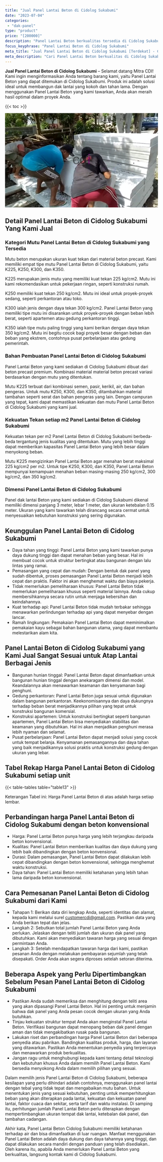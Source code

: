 ```yaml
---
title: "Jual Panel Lantai Beton di Cidolog Sukabumi"
date: "2023-07-04"
categories:
 - "dak-panel"
type: "product"
price: "[200000]"
description: "Panel Lantai Beton berkualitas tersedia di Cidolog Sukabumi. Solusi ideal untuk proyek konstruksi dengan standar terbaik, Panel Lantai Beton memberikan kekuatan maksimal untuk proyek pembangunan. Hubungi kami sekarang."
focus_keyphrase: "Panel Lantai Beton di Cidolog Sukabumi"
meta_title: "Jual Panel Lantai Beton di Cidolog Sukabumi [Terdekat] - CDI"
meta_description: "Cari Panel Lantai Beton berkualitas di Cidolog Sukabumi?. Tersedia Panel Lantai Beton premium untuk proyek konstruksi. Harga terbaik hanya di sini."
---
```


**Jual Panel Lantai Beton di Cidolog Sukabumi** – Selamat datang Mitra CDI! Kami ingin menginformasikan Anda tentang barang kami, yaitu Panel Lantai Beton yang dapat ditemukan di Cidolog Sukabumi. Produk ini adalah solusi ideal untuk membangun dak lantai yang kokoh dan tahan lama. Dengan menggunakan Panel Lantai Beton yang kami tawarkan, Anda akan meraih hasil optimal dalam proyek Anda.

{{< toc >}}

![Jual Panel Lantai Beton di Cidolog Sukabumi](/images/dak-panel/dak-panel-19.jpg)

## Detail Panel Lantai Beton di Cidolog Sukabumi Yang Kami Jual

### Kategori Mutu Panel Lantai Beton di Cidolog Sukabumi yang Tersedia

Mutu beton merupakan ukuran kuat tekan dari material beton precast. Kami memiliki empat tipe mutu Panel Lantai Beton di Cidolog Sukabumi, yaitu K225, K250, K300, dan K350.

K225 merupakan jenis mutu yang memiliki kuat tekan 225 kg/cm2. Mutu ini kami rekomendasikan untuk pekerjaan ringan, seperti konstruksi rumah.

K250 memiliki kuat tekan 250 kg/cm2. Mutu ini ideal untuk proyek-proyek sedang, seperti perkantoran atau toko.

K300 ialah jenis dengan daya tekan 300 kg/cm2. Panel Lantai Beton yang memiliki tipe mutu ini disarankan untuk proyek-proyek dengan beban lebih berat, seperti apartemen atau gedung perkantoran tinggi.

K350 ialah tipe mutu paling tinggi yang kami berikan dengan daya tekan 350 kg/cm2. Mutu ini begitu cocok bagi proyek besar dengan beban dan beban yang ekstrem, contohnya pusat perbelanjaan atau gedung pemerintah.

### Bahan Pembuatan Panel Lantai Beton di Cidolog Sukabumi

Panel Lantai Beton yang kami sediakan di Cidolog Sukabumi dibuat dari beton precast premium. Kombinasi material material beton precast variasi berdasarkan dengan mutu yang ditentukan.

Mutu K225 terbuat dari kombinasi semen, pasir, kerikil, air, dan bahan pengeras. Untuk mutu K250, K300, dan K350, ditambahkan material tambahan seperti serat dan bahan pengeras yang lain. Dengan campuran yang tepat, kami dapat memastikan kekuatan dan mutu Panel Lantai Beton di Cidolog Sukabumi yang kami jual.

### Kekuatan Tekan setiap m2 Panel Lantai Beton di Cidolog Sukabumi

Kekuatan tekan per m2 Panel Lantai Beton di Cidolog Sukabumi berbeda-beda tergantung jenis kualitas yang ditentukan. Mutu yang lebih tinggi dapat memberikan kapasitas Panel Lantai Beton yang lebih besar dalam menyokong beban.

Mutu K225 mengizinkan Panel Lantai Beton agar menahan berat maksimal 225 kg/cm2 per m2. Untuk tipe K250, K300, dan K350, Panel Lantai Beton mempunyai kemampuan menahan beban masing-masing 250 kg/cm2, 300 kg/cm2, dan 350 kg/cm2.

### Dimensi Panel Lantai Beton di Cidolog Sukabumi

Panel dak lantai Beton yang kami sediakan di Cidolog Sukabumi dikenal memiliki dimensi panjang 3 meter, lebar 1 meter, dan ukuran ketebalan 0.15 meter. Ukuran yang kami tawarkan telah dirancang secara cermat untuk menyesuaikan kebutuhan konstruksi yang sering digunakan.

## Keunggulan Panel Lantai Beton di Cidolog Sukabumi

*   Daya tahan yang tinggi: Panel Lantai Beton yang kami tawarkan punya daya dukung tinggi dan dapat menahan beban yang besar. Hal ini membuat cocok untuk struktur bertingkat atau bangunan dengan lalu lintas yang ramai.
*   Pemasangan yang cepat dan mudah: Dengan bentuk dak panel yang sudah dibentuk, proses pemasangan Panel Lantai Beton menjadi lebih cepat dan praktis. Faktor ini akan menghemat waktu dan biaya pekerja.
*   Tidak memerlukan pemeliharaan khusus: Panel Lantai Beton tidak memerlukan pemeliharaan khusus seperti material lainnya. Anda cukup membersihkannya secara rutin untuk menjaga kebersihan dan keindahannya.
*   Kuat terhadap api: Panel Lantai Beton tidak mudah terbakar sehingga menawarkan perlindungan terhadap api yang dapat menyebar dengan lancar.
*   Ramah lingkungan: Pemakaian Panel Lantai Beton dapat meminimalkan pemakaian kayu sebagai bahan bangunan utama, yang dapat membantu melestarikan alam kita.

## Panel Lantai Beton di Cidolog Sukabumi yang Kami Jual Sangat Sesuai untuk Atap Lantai Berbagai Jenis

*   Bangunan hunian tinggal: Panel Lantai Beton dapat dimanfaatkan untuk bangunan hunian tinggal dengan anekaragam dimensi dan model. Keandalannya akan menawarkan keamanan dan kenyamanan bagi penghuni.
*   Gedung perkantoran: Panel Lantai Beton juga sesuai untuk digunakan dalam bangunan perkantoran. Keekonomisannya dan daya dukungnya terhadap beban berat menjadikannya pilihan yang tepat untuk konstruksi bangunan komersial.
*   Konstruksi apartemen: Untuk konstruksi bertingkat seperti bangunan apartemen, Panel Lantai Beton bisa menyediakan stabilitas dan keamanan yang dibutuhkan. Hal ini akan menjadikan penghuni merasa lebih nyaman dan selamat.
*   Pusat perbelanjaan: Panel Lantai Beton dapat menjadi solusi yang cocok untuk tempat belanja. Kenyamanan pemasangannya dan daya tahan yang baik menjadikannya solusi praktis untuk konstruksi gedung dengan ukuran yang lebar.

## Tabel Rekap Harga Panel Lantai Beton di Cidolog Sukabumi setiap unit

{{< table-tables table="table13" >}}

Keterangan Tabel ini: Harga Panel Lantai Beton di atas adalah harga setiap lembar.

## Perbandingan harga Panel Lantai Beton di Cidolog Sukabumi dengan beton konvensional

*   Harga: Panel Lantai Beton punya harga yang lebih terjangkau daripada beton konvensional.
*   Kualitas: Panel Lantai Beton memberikan kualitas dan daya dukung yang lebih baik dibandingkan dengan beton konvensional.
*   Durasi: Dalam pemasangan, Panel Lantai Beton dapat dilakukan lebih cepat dibandingkan dengan beton konvensional, sehingga menghemat waktu konstruksi.
*   Daya tahan: Panel Lantai Beton memiliki ketahanan yang lebih tahan lama daripada beton konvensional.

## Cara Pemesanan Panel Lantai Beton di Cidolog Sukabumi dari Kami

*   Tahapan 1: Berikan data diri lengkap Anda, seperti identitas dan alamat, kepada kami melalui surel customercdi@gmail.com. Pastikan data yang Anda berikan tepat dan jelas.
*   Langkah 2: Sebutkan total jumlah Panel Lantai Beton yang Anda perlukan. Jelaskan dengan teliti jumlah dan ukuran dak panel yang dibutuhkan. Kami akan menyediakan tawaran harga yang sesuai dengan permintaan Anda.
*   Langkah 3: Setelah mendapatkan tawaran harga dari kami, pastikan pesanan Anda dengan melakukan pembayaran sejumlah yang telah disepakati. Order Anda akan segera diproses setelah setoran diterima.
## Beberapa Aspek yang Perlu Dipertimbangkan Sebelum Pesan Panel Lantai Beton di Cidolog Sukabumi

*   Pastikan Anda sudah memeriksa dan menghitung dengan teliti area yang akan dipasangi Panel Lantai Beton. Hal ini penting untuk menjamin bahwa dak panel yang Anda pesan cocok dengan ukuran yang Anda butuhkan.
*   Tinjau kekuatan struktur tempat Anda akan menginstal Panel Lantai Beton. Verifikasi bangunan dapat menopang beban dak panel dengan aman dan tidak mengakibatkan rusak pada bangunan.
*   Lakukan riset dan perbandingan harga Panel Lantai Beton dari beberapa penyedia atau pabrikan. Bandingkan kualitas produk, harga, dan layanan yang ditawarkan. Pastikan Anda menentukan penyedia yang terpercaya dan menawarkan produk berkualitas.
*   Jangan ragu untuk menghubungi kepada kami tentang detail teknologi dan kebutuhan khusus Anda dalam memilih Panel Lantai Beton. Kami bersedia menyokong Anda dalam memilih pilihan yang sesuai.

Dalam memilih jenis Panel Lantai Beton di Cidolog Sukabumi, beberapa kesilapan yang perlu dihindari adalah contohnya, menggunakan panel lantai dengan tebal yang tidak tepat dan mengabaikan mutu bahan. Untuk menentukan jenis yang sesuai kebutuhan, penting untuk memperhitungkan beban yang akan diterapkan pada lantai, kekuatan dan kekuatan panel lantai, faktor cuaca dan sekitar, serta tarif dan waktu instalasi. Di samping itu, perhitungan jumlah Panel Lantai Beton perlu diterapkan dengan mempertimbangkan ukuran tempat dak lantai, ketebalan dak panel, dan tambahan cadangan.

Akhir kata, Panel Lantai Beton Cidolog Sukabumi memiliki ketahanan terhadap air dan bisa dimanfaatkan di luar ruangan. Manfaat menggunakan Panel Lantai Beton adalah daya dukung dan daya tahannya yang tinggi, dan dapat dilakukan secara mandiri dengan panduan yang telah disediakan.. Oleh karena itu, apabila Anda memerlukan Panel Lantai Beton yang berkualitas, langsung kontak kami di Cidolog Sukabumi.